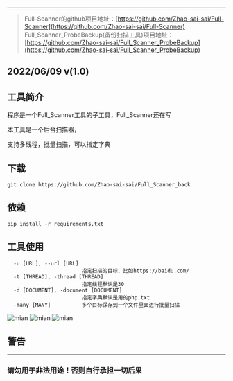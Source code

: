 ***
> Full-Scanner的github项目地址：[https://github.com/Zhao-sai-sai/Full-Scanner](https://github.com/Zhao-sai-sai/Full-Scanner)
> Full_Scanner_ProbeBackup(备份扫描工具)项目地址：[https://github.com/Zhao-sai-sai/Full_Scanner_ProbeBackup](https://github.com/Zhao-sai-sai/Full_Scanner_ProbeBackup)

## 2022/06/09 v(1.0)

## 工具简介
程序是一个Full_Scanner工具的子工具，Full_Scanner还在写

本工具是一个后台扫描器，

支持多线程，批量扫描，可以指定字典

## 下载

```
git clone https://github.com/Zhao-sai-sai/Full_Scanner_back
```

## 依赖

```
pip install -r requirements.txt
```

## 工具使用

```
  -u [URL], --url [URL]
                        指定扫描的目标，比如https://baidu.com/
  -t [THREAD], -thread [THREAD]
                        指定线程默认是30
  -d [DOCUMENT], -document [DOCUMENT]
                        指定字典默认是用的php.txt
  -many [MANY]          多个目标保存到一个文件里面进行批量扫描

```

![mian](https://fastly.jsdelivr.net/gh/Zhao-sai-sai/Full_Scanner_back/img/1.png)
![mian](https://fastly.jsdelivr.net/gh/Zhao-sai-sai/Full_Scanner_back/img/2.png)
![mian](https://fastly.jsdelivr.net/gh/Zhao-sai-sai/Full_Scanner_back/img/3.png)
## 警告
***
### 请勿用于非法用途！否则自行承担一切后果
